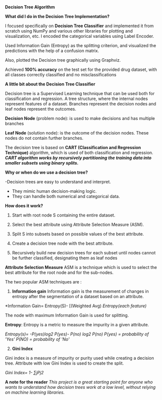 
**Decision Tree Algorithm**<br/>

**What did I do in the Decision Tree Implementation?** <br/>

I focused specifically on **Decision Tree Classifier** and implemented it from scratch using NumPy and various other libraries for plotting and visualization, etc. 
I encoded the categorical variables using Label Encoder.

Used Information Gain (Entropy) as the splitting criterion, and visualized the predictions with the help of a confusion matrix.<br/>

Also, plotted the Decision tree graphically using Graphviz.

Achieved **100% accuracy** on the test set for the provided drug dataset, with all classes
correctly classified and no misclassifications


**A little bit about the Decision Tree Classifier**<br/>

Decision tree is a Supervised Learning technique that can be used both for classification and regression.
A tree structure, where the internal nodes represent features of a dataset. Branches represent the decision nodes and leaf nodes represent the outcomes.

**Decision Node** (problem node): is used to make decisions and has multiple branches

**Leaf Node** (solution node): is the outcome of the decision nodes. These nodes do not contain further branches.

The decision tree is based on **CART (Classification and Regression Technique)** algorithm, which is used of both classification and regression. 
***CART algorithm works by recursively partitioning the training data into smaller subsets using binary splits.***

**Why or when do we use a decision tree?** <br/>

-Decision trees are easy to understand and interpret.
- They mimic human decision-making logic.
- They can handle both numerical and categorical data.

**How does it work?** <br/>

1. Start with root node S containing the entire dataset.

2. Select the best attribute using Attribute Selection Measure (ASM).

3. Split S into subsets based on possible values of the best attribute.

4. Create a decision tree node with the best attribute.

5. Recursively build new decision trees for each subset until nodes cannot be further classified, designating them as leaf nodes

**Attribute Selection Measure**
ASM is a technique which is used to select the best attribute for the root node and for the sub-nodes.

The two popular ASM techniques are :<br/>

1. **Information gain**
Information gain is the measurement of changes in entropy after the segmentation of a dataset based on an attribute.

*Information Gain= Entropy(S)- [(Weighted Avg) *Entropy(each feature)*

The node with maximum Information Gain is used for splitting.

**Entropy**: Entropy is a metric to measure the impurity in a given attribute.

*Entropy(s)= -P(yes)log2 P(yes)- P(no) log2 P(no)
P(yes) = probability of 'Yes'
P(NO) = probability of 'No'*

2. **Gini Index**

Gini index is a measure of impurity or purity used while creating a decision tree. Attribute with low Gini Index is used to create the split.

*Gini Index= 1- ∑jPj2*

**A note for the reader**
*This project is a great starting point for anyone who wants to understand how decision trees
work at a low level, without relying on machine learning libraries.*


